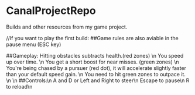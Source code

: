# CanalProjectRepo
Builds and other resources from my game project.

//If you want to play the first build:
##Game rules are also aviable in the pause menu (ESC key)

##Gameplay:
Hitting obstacles subtracts health.(red zones) \n
You speed up over time. \n
You get a short boost for near misses. (green zones) \n
You're being chased by a pursuer (red dot), it will accelerate slightly faster than your default speed gain. \n
You need to hit green zones to outpace it. \n
\n
##Controls:\n
A and D or Left and Right to steer\n
Escape to pause\n
R to reload\n
